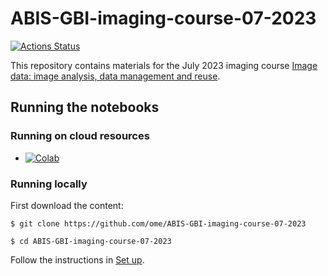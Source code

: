 # ABIS-GBI-imaging-course-07-2023
[![Actions Status](https://github.com/ome/ABIS-GBI-imaging-course-07-2023/workflows/build/badge.svg)](https://github.com/ome/ABI-GBI-imaging-course-07-2023/actions)

This repository contains materials for the July 2023 imaging course [Image data: image analysis, data management and reuse](https://globalbioimaging.org/international-training-courses/abis-gbi-2023-course).


## Running the notebooks

### Running on cloud resources

* [![Colab](https://colab.research.google.com/assets/colab-badge.svg)](https://colab.research.google.com/github/ome/ABIS-GBI-imaging-course-07-2023/)

### Running locally

First download the content:

    $ git clone https://github.com/ome/ABIS-GBI-imaging-course-07-2023
    
    $ cd ABIS-GBI-imaging-course-07-2023

Follow the instructions in [Set up](notebooks/setup.md).
